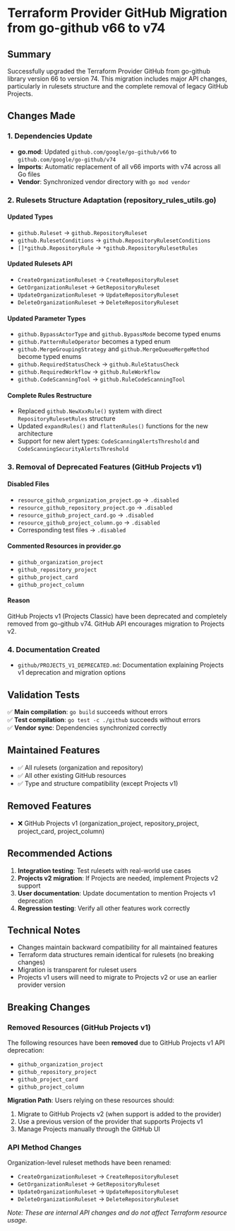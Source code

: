 # Terraform Provider GitHub Migration from go-github v66 to v74

## Summary

Successfully upgraded the Terraform Provider GitHub from go-github library version 66 to version 74. This migration includes major API changes, particularly in rulesets structure and the complete removal of legacy GitHub Projects.

## Changes Made

### 1. Dependencies Update

- **go.mod**: Updated `github.com/google/go-github/v66` to `github.com/google/go-github/v74`
- **Imports**: Automatic replacement of all v66 imports with v74 across all Go files
- **Vendor**: Synchronized vendor directory with `go mod vendor`

### 2. Rulesets Structure Adaptation (repository_rules_utils.go)

#### Updated Types

- `github.Ruleset` → `github.RepositoryRuleset`
- `github.RulesetConditions` → `github.RepositoryRulesetConditions`
- `[]*github.RepositoryRule` → `*github.RepositoryRulesetRules`

#### Updated Rulesets API

- `CreateOrganizationRuleset` → `CreateRepositoryRuleset`
- `GetOrganizationRuleset` → `GetRepositoryRuleset`
- `UpdateOrganizationRuleset` → `UpdateRepositoryRuleset`
- `DeleteOrganizationRuleset` → `DeleteRepositoryRuleset`

#### Updated Parameter Types

- `github.BypassActorType` and `github.BypassMode` become typed enums
- `github.PatternRuleOperator` becomes a typed enum
- `github.MergeGroupingStrategy` and `github.MergeQueueMergeMethod` become typed enums
- `github.RequiredStatusCheck` → `github.RuleStatusCheck`
- `github.RequiredWorkflow` → `github.RuleWorkflow`
- `github.CodeScanningTool` → `github.RuleCodeScanningTool`

#### Complete Rules Restructure

- Replaced `github.NewXxxRule()` system with direct `RepositoryRulesetRules` structure
- Updated `expandRules()` and `flattenRules()` functions for the new architecture
- Support for new alert types: `CodeScanningAlertsThreshold` and `CodeScanningSecurityAlertsThreshold`

### 3. Removal of Deprecated Features (GitHub Projects v1)

#### Disabled Files

- `resource_github_organization_project.go` → `.disabled`
- `resource_github_repository_project.go` → `.disabled`
- `resource_github_project_card.go` → `.disabled`
- `resource_github_project_column.go` → `.disabled`
- Corresponding test files → `.disabled`

#### Commented Resources in provider.go

- `github_organization_project`
- `github_repository_project`
- `github_project_card`
- `github_project_column`

#### Reason

GitHub Projects v1 (Projects Classic) have been deprecated and completely removed from go-github v74. GitHub API encourages migration to Projects v2.

### 4. Documentation Created

- `github/PROJECTS_V1_DEPRECATED.md`: Documentation explaining Projects v1 deprecation and migration options

## Validation Tests

✅ **Main compilation**: `go build` succeeds without errors  
✅ **Test compilation**: `go test -c ./github` succeeds without errors  
✅ **Vendor sync**: Dependencies synchronized correctly  

## Maintained Features

- ✅ All rulesets (organization and repository)
- ✅ All other existing GitHub resources
- ✅ Type and structure compatibility (except Projects v1)

## Removed Features

- ❌ GitHub Projects v1 (organization_project, repository_project, project_card, project_column)

## Recommended Actions

1. **Integration testing**: Test rulesets with real-world use cases
2. **Projects v2 migration**: If Projects are needed, implement Projects v2 support
3. **User documentation**: Update documentation to mention Projects v1 deprecation
4. **Regression testing**: Verify all other features work correctly

## Technical Notes

- Changes maintain backward compatibility for all maintained features
- Terraform data structures remain identical for rulesets (no breaking changes)
- Migration is transparent for ruleset users
- Projects v1 users will need to migrate to Projects v2 or use an earlier provider version

## Breaking Changes

### Removed Resources (GitHub Projects v1)

The following resources have been **removed** due to GitHub Projects v1 API deprecation:

- `github_organization_project`
- `github_repository_project`  
- `github_project_card`
- `github_project_column`

**Migration Path**: Users relying on these resources should:
1. Migrate to GitHub Projects v2 (when support is added to the provider)
2. Use a previous version of the provider that supports Projects v1
3. Manage Projects manually through the GitHub UI

### API Method Changes

Organization-level ruleset methods have been renamed:
- `CreateOrganizationRuleset` → `CreateRepositoryRuleset`
- `GetOrganizationRuleset` → `GetRepositoryRuleset`  
- `UpdateOrganizationRuleset` → `UpdateRepositoryRuleset`
- `DeleteOrganizationRuleset` → `DeleteRepositoryRuleset`

*Note: These are internal API changes and do not affect Terraform resource usage.*